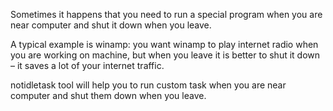 Sometimes it happens that you need to run a special program when you are near computer and shut it down when you leave.

A typical example is winamp: you want winamp to play internet radio when you are working on machine, but when you leave it is better to shut it down – it saves a lot of your internet traffic.

notidletask tool will help you to run custom task when you are near computer and shut them down when you leave.